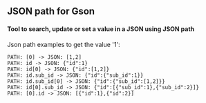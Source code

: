 ## JSON path for Gson
#### Tool to search, update or set a value in a JSON using JSON path

Json path examples to get the value '1':
```
PATH: [0] -> JSON: [1,2]
PATH: id -> JSON: {"id":1}
PATH: id[0] -> JSON: {"id":[1,2]}
PATH: id.sub_id -> JSON: {"id":{"sub_id":1}}
PATH: id.sub_id[0] -> JSON: {"id":{"sub_id":[1,2]}}
PATH: id[0].sub_id -> JSON: {"id":[{"sub_id":1},{"sub_id":2}]}
PATH: [0].id -> JSON: [{"id":1},{"id":2}]
```